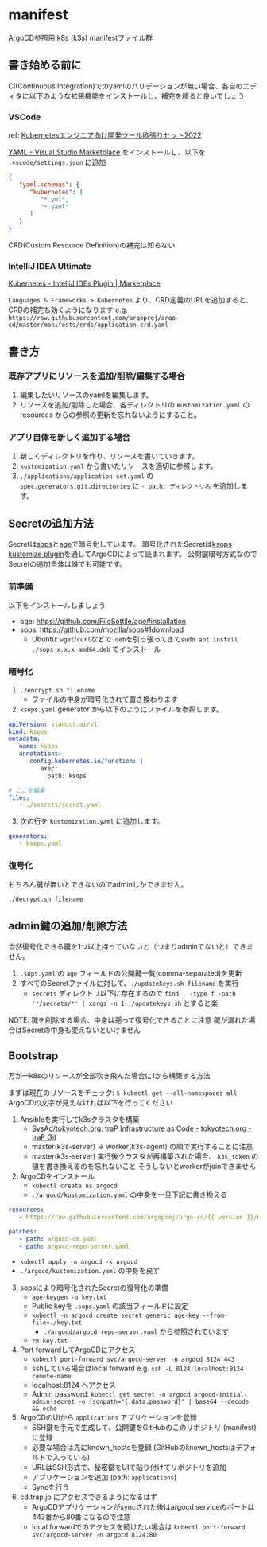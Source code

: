 # manifest

ArgoCD参照用 k8s (k3s) manifestファイル群

## 書き始める前に

CI(Continuous Integration)でのyamlのバリデーションが無い場合、各自のエディタに以下のような拡張機能をインストールし、補完を頼ると良いでしょう

### VSCode

ref: [Kubernetesエンジニア向け開発ツール欲張りセット2022](https://zenn.dev/zoetro/articles/9454a6231a1273#vscode-extensions)

[YAML - Visual Studio Marketplace](https://marketplace.visualstudio.com/items?itemName=redhat.vscode-yaml) をインストールし、以下を `.vscode/settings.json` に追加

```json
{
   "yaml.schemas": {
      "kubernetes": [
         "*.yml",
         "*.yaml"
      ]
   }
}
```

CRD(Custom Resource Definition)の補完は知らない

### IntelliJ IDEA Ultimate

[Kubernetes - IntelliJ IDEs Plugin | Marketplace](https://plugins.jetbrains.com/plugin/10485-kubernetes)

`Languages & Frameworks > Kubernetes` より、CRD定義のURLを追加すると、CRDの補完も効くようになります
e.g. `https://raw.githubusercontent.com/argoproj/argo-cd/master/manifests/crds/application-crd.yaml`

## 書き方

### 既存アプリにリソースを追加/削除/編集する場合

1. 編集したいリソースのyamlを編集します。
2. リソースを追加/削除した場合、各ディレクトリの `kustomization.yaml` の resources からの参照の更新を忘れないようにすること。

### アプリ自体を新しく追加する場合

1. 新しくディレクトリを作り、リソースを書いていきます。
2. `kustomization.yaml` から書いたリソースを適切に参照します。
3. `./applications/application-set.yaml` の `spec.generators.git.directories` に `- path: ディレクトリ名` を追加します。

## Secretの追加方法

Secretは[sops](https://github.com/mozilla/sops#encrypting-using-age)と[age](https://github.com/FiloSottile/age)で暗号化しています。
暗号化されたSecretは[ksops kustomize plugin](https://github.com/viaduct-ai/kustomize-sops#argo-cd-integration-)を通してArgoCDによって読まれます。
公開鍵暗号方式なのでSecretの追加自体は誰でも可能です。

### 前準備

以下をインストールしましょう

- age: https://github.com/FiloSottile/age#installation
- sops: https://github.com/mozilla/sops#1download
   - Ubuntu: `wget`/`curl`などで`.deb`を引っ張ってきて`sudo apt install ./sops_x.x.x_amd64.deb` でインストール

### 暗号化

1. `./encrypt.sh filename`
   - ファイルの中身が暗号化されて置き換わります
2.  `ksops.yaml` generator から以下のようにファイルを参照します。

```yaml
apiVersion: viaduct.ai/v1
kind: ksops
metadata:
   name: ksops
   annotations:
      config.kubernetes.io/function: |
         exec:
           path: ksops

# ここを編集
files:
   - ./secrets/secret.yaml
```

3. 次の行を `kustomization.yaml` に追加します。

```yaml
generators:
   - ksops.yaml
```

### 復号化

もちろん鍵が無いとできないのでadminしかできません。

`./decrypt.sh filename`

## admin鍵の追加/削除方法

当然復号化できる鍵を1つ以上持っていないと（つまりadminでないと）できません。

1. `.sops.yaml` の `age` フィールドの公開鍵一覧(comma-separated)を更新
2. すべてのSecretファイルに対して、`./updatekeys.sh filename` を実行
   - `secrets` ディレクトリ以下に存在するので `find . -type f -path '*/secrets/*' | xargs -n 1 ./updatekeys.sh` とすると楽

NOTE: 鍵を削除する場合、中身は遡って復号化できることに注意
鍵が漏れた場合はSecretの中身も変えないといけません

## Bootstrap

万が一k8sのリソースが全部吹き飛んだ場合に1から構築する方法

まずは現在のリソースをチェック: `$ kubectl get --all-namespaces all`
ArgoCDの文字が見えなければ以下を行ってください

1. Ansibleを実行してk3sクラスタを構築
   - [SysAd/tokyotech.org: traP Infrastructure as Code - tokyotech.org - traP Git](https://git.trap.jp/SysAd/tokyotech.org)
   - master(k3s-server) → worker(k3s-agent) の順で実行することに注意
   - master(k3s-server) 実行後クラスタが再構築された場合、 `k3s_token` の値を書き換えるのを忘れないこと そうしないとworkerがjoinできません
2. ArgoCDをインストール
   - `kubectl create ns argocd`
   - `./argocd/kustomization.yaml` の中身を一旦下記に書き換える
```yaml
resources:
   - https://raw.githubusercontent.com/argoproj/argo-cd/{{ version }}/manifests/install.yaml

patches:
   - path: argocd-cm.yaml
   - path: argocd-repo-server.yaml
```
   - `kubectl apply -n argocd -k argocd`
   - `./argocd/kustomization.yaml` の中身を戻す
3. sopsにより暗号化されたSecretの復号化の準備
   - `age-keygen -o key.txt`
   - Public keyを `.sops.yaml` の該当フィールドに設定
   - `kubectl -n argocd create secret generic age-key --from-file=./key.txt`
      - `./argocd/argocd-repo-server.yaml` から参照されています
   - `rm key.txt`
4. Port forwardしてArgoCDにアクセス
   - `kubectl port-forward svc/argocd-server -n argocd 8124:443`
   - sshしている場合はlocal forward e.g. `ssh -L 8124:localhost:8124 remote-name`
   - localhost:8124 へアクセス
   - Admin password: `kubectl get secret -n argocd argocd-initial-admin-secret -o jsonpath="{.data.password}" | base64 --decode && echo`
5. ArgoCDのUIから `applications` アプリケーションを登録
   - SSH鍵を手元で生成して、公開鍵をGitHubのこのリポジトリ (manifest) に登録
   - 必要な場合は先にknown_hostsを登録 (GitHubのknown_hostsはデフォルトで入っている)
   - URLはSSH形式で、秘密鍵をUIで貼り付けてリポジトリを追加
   - アプリケーションを追加 (path: `applications`)
   - Syncを行う
6. cd.trap.jp にアクセスできるようになるはず
   - ArgoCDアプリケーションがsyncされた後はargocd serviceのポートは443番から80番になるので注意
   - local forwardでのアクセスを続けたい場合は `kubectl port-forward svc/argocd-server -n argocd 8124:80`
